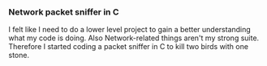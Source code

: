 ### Network packet sniffer in C

I felt like I need to do a lower level project to gain a better understanding what my code is doing. Also Network-related things aren't my strong suite. Therefore I started coding a packet sniffer in C to kill two birds with one stone.
